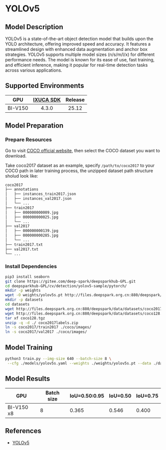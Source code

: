 # YOLOv5

## Model Description

YOLOv5 is a state-of-the-art object detection model that builds upon the YOLO architecture, offering improved speed and
accuracy. It features a streamlined design with enhanced data augmentation and anchor box strategies. YOLOv5 supports
multiple model sizes (n/s/m/l/x) for different performance needs. The model is known for its ease of use, fast training,
and efficient inference, making it popular for real-time detection tasks across various applications.

## Supported Environments

| GPU    | [IXUCA SDK](https://gitee.com/deep-spark/deepspark#%E5%A4%A9%E6%95%B0%E6%99%BA%E7%AE%97%E8%BD%AF%E4%BB%B6%E6%A0%88-ixuca) | Release |
| :----: | :----: | :----: |
| BI-V150 | 4.3.0     |  25.12  |

## Model Preparation

### Prepare Resources

Go to visit [COCO official website](https://cocodataset.org/#download), then select the COCO dataset you want to
download.

Take coco2017 dataset as an example, specify `/path/to/coco2017` to your COCO path in later training process, the
unzipped dataset path structure sholud look like:

```bash
coco2017
├── annotations
│   ├── instances_train2017.json
│   ├── instances_val2017.json
│   └── ...
├── train2017
│   ├── 000000000009.jpg
│   ├── 000000000025.jpg
│   └── ...
├── val2017
│   ├── 000000000139.jpg
│   ├── 000000000285.jpg
│   └── ...
├── train2017.txt
├── val2017.txt
└── ...
```

### Install Dependencies

```bash
pip3 install seaborn
git clone https://gitee.com/deep-spark/deepsparkhub-GPL.git
cd deepsparkhub-GPL/cv/detection/yolov5-sample/pytorch/
mkdir -p weights
wget -O weights/yolov5s.pt http://files.deepspark.org.cn:880/deepspark/data/checkpoints/yolov5s.pt
mkdir -p datasets
cd datasets
wget http://files.deepspark.org.cn:880/deepspark/data/datasets/coco2017labels.zip
wget http://files.deepspark.org.cn:880/deepspark/data/datasets/coco128.tgz
tar xf coco128.tgz
unzip -q -d ./ coco2017labels.zip
ln -s coco2017/train2017 ./coco/images/
ln -s coco2017/val2017 ./coco/images/
```

## Model Training

```bash
python3 train.py --img-size 640 --batch-size 8 \
 --cfg ./models/yolov5s.yaml --weights ./weights/yolov5s.pt --data ./data/coco.yaml  --amp ${nonstrict_mode_args} "$@"
```

## Model Results


| GPU        | Batch size | IoU=0.50:0.95 | IoU=0.50 | IoU=0.75 |
|------------|------------|---------------|----------|----------|
| BI-V150 x8 | 8          | 0.365         | 0.546    | 0.400    |

## References

- [YOLOv5](https://github.com/ultralytics/yolov5)
